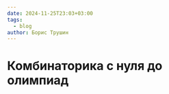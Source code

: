 ```yaml
---
date: 2024-11-25T23:03+03:00
tags:
  - blog
author: Борис Трушин
---
```


# Комбинаторика с нуля до олимпиад
